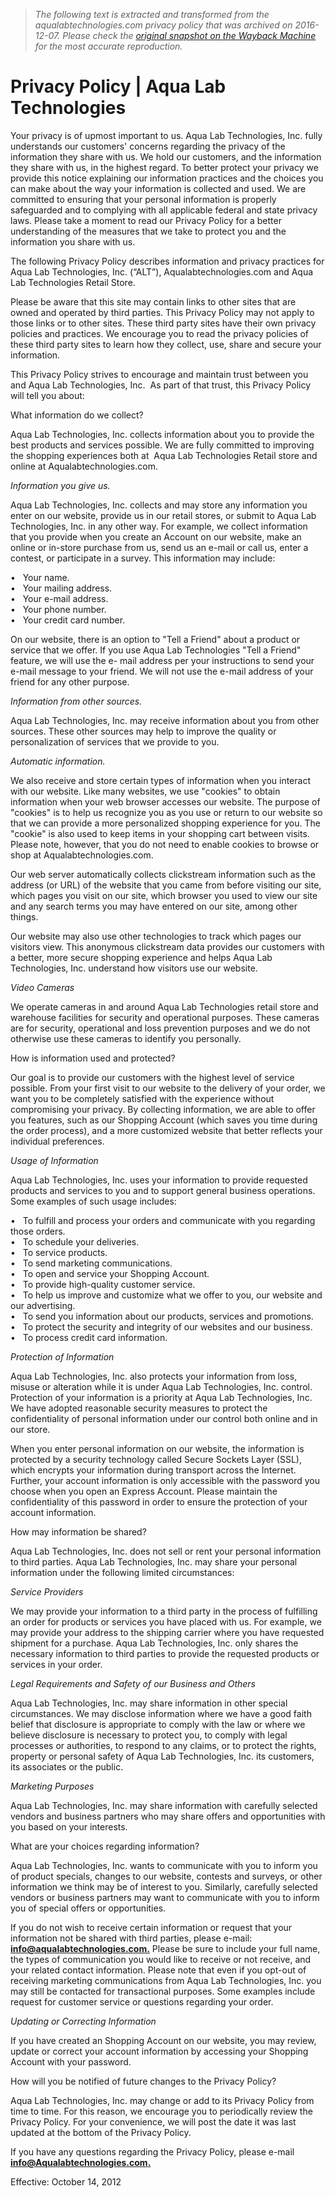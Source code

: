 > *The following text is extracted and transformed from the aqualabtechnologies.com privacy policy that was archived on 2016-12-07. Please check the [original snapshot on the Wayback Machine](https://web.archive.org/web/20161207061400id_/http%3A//aqualabtechnologies.com/privacy-policy) for the most accurate reproduction.*

# Privacy Policy | Aqua Lab Technologies

Your privacy is of upmost important to us. Aqua Lab Technologies, Inc. fully understands our customers' concerns regarding the privacy of the information they share with us. We hold our customers, and the information they share with us, in the highest regard. To better protect your privacy we provide this notice explaining our information practices and the choices you can make about the way your information is collected and used. We are committed to ensuring that your personal information is properly safeguarded and to complying with all applicable federal and state privacy laws. Please take a moment to read our Privacy Policy for a better understanding of the measures that we take to protect you and the information you share with us.

The following Privacy Policy describes information and privacy practices for Aqua Lab Technologies, Inc. (“ALT”), Aqualabtechnologies.com and Aqua Lab Technologies Retail Store.

Please be aware that this site may contain links to other sites that are owned and operated by third parties. This Privacy Policy may not apply to those links or to other sites. These third party sites have their own privacy policies and practices. We encourage you to read the privacy policies of these third party sites to learn how they collect, use, share and secure your information.

This Privacy Policy strives to encourage and maintain trust between you and Aqua Lab Technologies, Inc.  As part of that trust, this Privacy Policy will tell you about:

What information do we collect?
    

Aqua Lab Technologies, Inc. collects information about you to provide the best products and services possible. We are fully committed to improving the shopping experiences both at  Aqua Lab Technologies Retail store and online at Aqualabtechnologies.com.

_Information you give us._

Aqua Lab Technologies, Inc. collects and may store any information you enter on our website, provide us in our retail stores, or submit to Aqua Lab Technologies, Inc. in any other way. For example, we collect information that you provide when you create an Account on our website, make an online or in-store purchase from us, send us an e-mail or call us, enter a contest, or participate in a survey. This information may include:

•   Your name.  
•   Your mailing address.  
•   Your e-mail address.  
•   Your phone number.  
•   Your credit card number.

On our website, there is an option to "Tell a Friend" about a product or service that we offer. If you use Aqua Lab Technologies "Tell a Friend" feature, we will use the e- mail address per your instructions to send your e-mail message to your friend. We will not use the e-mail address of your friend for any other purpose.

_Information from other sources._

Aqua Lab Technologies, Inc. may receive information about you from other sources. These other sources may help to improve the quality or personalization of services that we provide to you.

_Automatic information._

We also receive and store certain types of information when you interact with our website. Like many websites, we use "cookies" to obtain information when your web browser accesses our website. The purpose of "cookies" is to help us recognize you as you use or return to our website so that we can provide a more personalized shopping experience for you. The "cookie" is also used to keep items in your shopping cart between visits. Please note, however, that you do not need to enable cookies to browse or shop at Aqualabtechnologies.com.

Our web server automatically collects clickstream information such as the address (or URL) of the website that you came from before visiting our site, which pages you visit on our site, which browser you used to view our site and any search terms you may have entered on our site, among other things.

Our website may also use other technologies to track which pages our visitors view. This anonymous clickstream data provides our customers with a better, more secure shopping experience and helps Aqua Lab Technologies, Inc. understand how visitors use our website.

_Video Cameras_

We operate cameras in and around Aqua Lab Technologies retail store and warehouse facilities for security and operational purposes. These cameras are for security, operational and loss prevention purposes and we do not otherwise use these cameras to identify you personally.

How is information used and protected?
    

Our goal is to provide our customers with the highest level of service possible. From your first visit to our website to the delivery of your order, we want you to be completely satisfied with the experience without compromising your privacy. By collecting information, we are able to offer you features, such as our Shopping Account (which saves you time during the order process), and a more customized website that better reflects your individual preferences.

_Usage of Information_

Aqua Lab Technologies, Inc. uses your information to provide requested products and services to you and to support general business operations. Some examples of such usage includes:

•   To fulfill and process your orders and communicate with you regarding those orders.  
•   To schedule your deliveries.  
•   To service products.  
•   To send marketing communications.  
•   To open and service your Shopping Account.  
•   To provide high-quality customer service.  
•   To help us improve and customize what we offer to you, our website and our advertising.  
•   To send you information about our products, services and promotions.  
•   To protect the security and integrity of our websites and our business.  
•   To process credit card information.

_Protection of Information_

Aqua Lab Technologies, Inc. also protects your information from loss, misuse or alteration while it is under Aqua Lab Technologies, Inc. control. Protection of your information is a priority at Aqua Lab Technologies, Inc. We have adopted reasonable security measures to protect the confidentiality of personal information under our control both online and in our store.

When you enter personal information on our website, the information is protected by a security technology called Secure Sockets Layer (SSL), which encrypts your information during transport across the Internet. Further, your account information is only accessible with the password you choose when you open an Express Account. Please maintain the confidentiality of this password in order to ensure the protection of your account information.

How may information be shared?
    

Aqua Lab Technologies, Inc. does not sell or rent your personal information to third parties. Aqua Lab Technologies, Inc. may share your personal information under the following limited circumstances:

_Service Providers_

We may provide your information to a third party in the process of fulfilling an order for products or services you have placed with us. For example, we may provide your address to the shipping carrier where you have requested shipment for a purchase. Aqua Lab Technologies, Inc. only shares the necessary information to third parties to provide the requested products or services in your order.

_Legal Requirements and Safety of our Business and Others_

Aqua Lab Technologies, Inc. may share information in other special circumstances. We may disclose information where we have a good faith belief that disclosure is appropriate to comply with the law or where we believe disclosure is necessary to protect you, to comply with legal processes or authorities, to respond to any claims, or to protect the rights, property or personal safety of Aqua Lab Technologies, Inc. its customers, its associates or the public.

_Marketing Purposes_

Aqua Lab Technologies, Inc. may share information with carefully selected vendors and business partners who may share offers and opportunities with you based on your interests.

What are your choices regarding information? 
    

Aqua Lab Technologies, Inc. wants to communicate with you to inform you of product specials, changes to our website, contests and surveys, or other information we think may be of interest to you. Similarly, carefully selected vendors or business partners may want to communicate with you to inform you of special offers or opportunities.

If you do not wish to receive certain information or request that your information not be shared with third parties, please e-mail: **[info@aqualabtechnologies.com.](mailto:info@aqualabtechnologies.com)** Please be sure to include your full name, the types of communication you would like to receive or not receive, and your related contact information. Please note that even if you opt-out of receiving marketing communications from Aqua Lab Technologies, Inc. you may still be contacted for transactional purposes. Some examples include request for customer service or questions regarding your order.

_Updating or Correcting Information_

If you have created an Shopping Account on our website, you may review, update or correct your account information by accessing your Shopping Account with your password.

How will you be notified of future changes to the Privacy Policy? 
    

Aqua Lab Technologies, Inc. may change or add to its Privacy Policy from time to time. For this reason, we encourage you to periodically review the Privacy Policy. For your convenience, we will post the date it was last updated at the bottom of the Privacy Policy.

If you have any questions regarding the Privacy Policy, please e-mail **[info@Aqualabtechnologies.com.](mailto:info@Aqualabtechnologies.com)**

Effective: October 14, 2012

 
